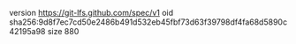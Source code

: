 version https://git-lfs.github.com/spec/v1
oid sha256:9d8f7ec7cd50e2486b491d532eb45fbf73d63f39798df4fa68d5890c42195a98
size 880
